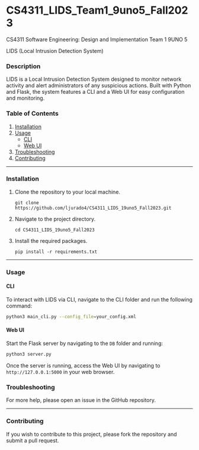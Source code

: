# CS4311_LIDS_Team1_9uno5_Fall2023
CS4311 Software Engineering: Design and Implementation Team 1 9UNO 5

LIDS (Local Intrusion Detection System)

### Description

LIDS is a Local Intrusion Detection System designed to monitor network activity and alert administrators of any suspicious actions. Built with Python and Flask, the system features a CLI and a Web UI for easy configuration and monitoring.

### Table of Contents

1. [Installation](#installation)
2. [Usage](#usage)
    - [CLI](#cli)
    - [Web UI](#web-ui)
4. [Troubleshooting](#troubleshooting)
5. [Contributing](#contributing)

---

### Installation

1. Clone the repository to your local machine.
    ```
    git clone https://github.com/ljurado4/CS4311_LIDS_19uno5_Fall2023.git
    ```
2. Navigate to the project directory.
    ```
    cd CS4311_LIDS_19uno5_Fall2023
    ```
3. Install the required packages.
    ```
    pip install -r requirements.txt
    ```

---

### Usage

#### CLI

To interact with LIDS via CLI, navigate to the CLI folder and run the following command:

```bash
python3 main_cli.py --config_file=your_config.xml
```

#### Web UI

Start the Flask server by navigating to the `DB` folder and running:

```bash
python3 server.py
```

Once the server is running, access the Web UI by navigating to `http://127.0.0.1:5000` in your web browser.


### Troubleshooting

For more help, please open an issue in the GitHub repository.

---

### Contributing

If you wish to contribute to this project, please fork the repository and submit a pull request.

